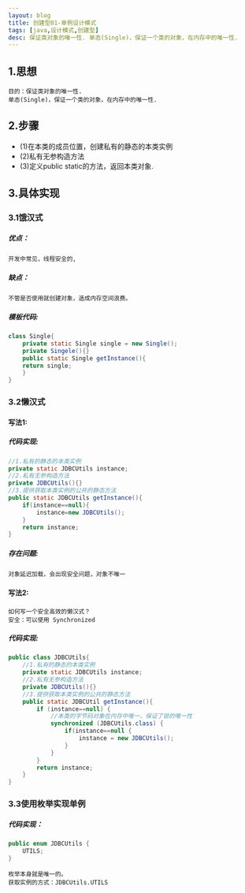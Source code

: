 ```yaml
---
layout: blog
title: 创建型01-单例设计模式
tags: [java,设计模式,创建型]
desc: 保证类对象的唯一性. 单态(Single)，保证一个类的对象，在内存中的唯一性.
---
```

## 1.思想
    目的：保证类对象的唯一性.  
    单态(Single)，保证一个类的对象，在内存中的唯一性.

## 2.步骤

- (1)在本类的成员位置，创建私有的静态的本类实例
- (2)私有无参构造方法
- (3)定义public static的方法，返回本类对象.

## 3.具体实现
### 3.1饿汉式

##### 优点：
    开发中常见，线程安全的,
    
##### 缺点：
    不管是否使用就创建对象，造成内存空间浪费。
    
##### 模板代码:
```java
class Single{
    private static Single single = new Single();
    private Singele(){}
    public static Single getInstance(){
    return single;
    }
}
```

### 3.2懒汉式
#### 写法1:
##### 代码实现:
```java
//1.私有的静态的本类实例
private static JDBCUtils instance;
//2.私有无参构造方法
private JDBCUtils(){}
//3.提供获取本类实例的公共的静态方法
public static JDBCUtils getInstance(){
    if(instance==null){
        instance=new JDBCUtils();
    }
    return instance;
}
```
##### 存在问题:
    对象延迟加载，会出现安全问题，对象不唯一
    
#### 写法2:
    如何写一个安全高效的懒汉式？
    安全：可以使用 Synchronized
    
##### 代码实现:
```java
public class JDBCUtils{
    //1.私有的静态的本类实例
    private static JDBCUtils instance;
    //2.私有无参构造方法
    private JDBCUtils(){}
    //3.提供获取本类实例的公共的静态方法
    public static JDBCUtil getInstance(){
        if (instance==null) {
            //本类的字节码对象在内存中唯一，保证了锁的唯一性
            synchronized (JDBCUtils.class) {
                if(instance==null {
                    instance = new JDBCUtils();
                }
            }
        }
        return instance;
    }
}
```
### 3.3使用枚举实现单例
##### 代码实现：
```java
public enum JDBCUtils {
    UTILS;
}
```
    枚举本身就是唯一的。
    获取实例的方式：JDBCUtils.UTILS